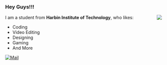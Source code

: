 ### Hey Guys!!!

<img align="right" src="https://github-readme-stats.vercel.app/api?username=vonbrank&show_icons=true&theme=tokyonight" />

I am a student from **Harbin Institute of Technology**, who likes:

+  <i class="fas fa-code"></i> Coding
+  <i class="fas fa-layer-group"></i> Video Editing
+  <i class="fas fa-bezier-curve"></i> Designing
+  <i class="fas fa-gamepad"></i> Gaming
+  <i class="fas fa-angle-double-right"></i> And More

[![Mail](https://img.shields.io/badge/Email-vonbrank@outlook.com-blue?style=flat&logo=mail.ru)](mailto:vonbrank@outlook.com)



<head>     
  <script defer src="https://use.fontawesome.com/releases/v5.0.13/js/all.js"></script>     
  <script defer src="https://use.fontawesome.com/releases/v5.0.13/js/v4-shims.js"></script>  
</head>  
<link rel="stylesheet" href="https://use.fontawesome.com/releases/v5.0.13/css/all.css">
